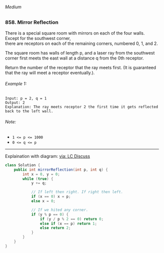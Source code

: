 ###### Medium

### 858. Mirror Reflection

There is a special square room with mirrors on each of the four walls.  Except for the southwest corner,   
there are receptors on each of the remaining corners, numbered 0, 1, and 2.  

The square room has walls of length p, and a laser ray from the southwest corner first meets the east wall at a distance q from the 0th receptor.  

Return the number of the receptor that the ray meets first.  (It is guaranteed that the ray will meet a receptor eventually.). 

###### Example 1:
```
Input: p = 2, q = 1
Output: 2
Explanation: The ray meets receptor 2 the first time it gets reflected back to the left wall.
```

###### Note:
- `1 <= p <= 1000`
- `0 <= q <= p`

***

Explaination with diagram: [via: LC Discuss](https://leetcode.com/problems/mirror-reflection/discuss/939286/Mirror-Mirror-Flip-Flip-with-Pictures-%2B-10-lines-of-code-EVERYONE-CAN-UNDERSTAND!-YOU-TOO!)

```java
class Solution {
    public int mirrorReflection(int p, int q) {
        int x = 0, y = 0;
        while (true) {
            y += q;

            // If left then right. If right then left.
            if (x == 0) x = p;
            else x = 0;

            // If we hited any corner.
            if (y % p == 0) {
                if (y / p % 2 == 0) return 0;
                else if (x == p) return 1;
                else return 2;
            }
        }
    }
}
```
